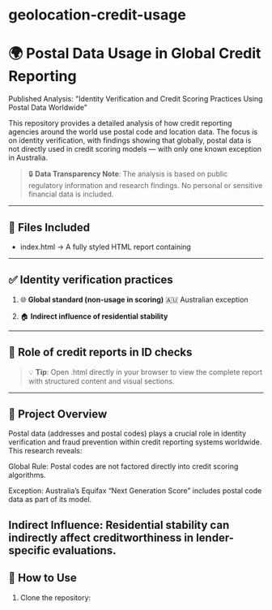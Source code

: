 # geolocation-credit-usage
# 🌍 Postal Data Usage in Global Credit Reporting
Published Analysis: "Identity Verification and Credit Scoring Practices Using Postal Data Worldwide"

This repository provides a detailed analysis of how credit reporting agencies around the world use postal code and location data. The focus is on identity verification, with findings showing that globally, postal data is not directly used in credit scoring models — with only one known exception in Australia.

> 🔒 **Data Transparency Note**: The analysis is based on public regulatory information and research findings. No personal or sensitive financial data is included.
---

## 📁 Files Included
- index.html → A fully styled HTML report containing
---

## ✅ Identity verification practices

1.  🌐 **Global standard (non-usage in scoring)**
🇦🇺 Australian exception

2. 🏠 **Indirect influence of residential stability**
---

## 📑 Role of credit reports in ID checks

> 💡 **Tip**: Open .html directly in your browser to view the complete report with structured content and visual sections.
---

## 📜 Project Overview
Postal data (addresses and postal codes) plays a crucial role in identity verification and fraud prevention within credit reporting systems worldwide.
This research reveals:

Global Rule: Postal codes are not factored directly into credit scoring algorithms.

Exception: Australia’s Equifax “Next Generation Score” includes postal code data as part of its model.

Indirect Influence: Residential stability can indirectly affect creditworthiness in lender-specific evaluations.
---

## 🚀 How to Use
1. Clone the repository:
   ```bash
   
